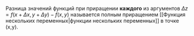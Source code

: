 Разница значений функций при приращении **каждого** из аргументов $\Delta z = f(x + \Delta x,y + \Delta y) - f(x,y)$ называется полным приращением [[Функция нескольких переменных|функции нескольких переменных]] в точке (x,y).